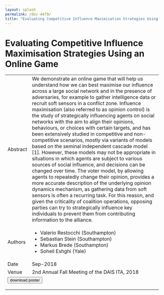 ```yaml
---
layout: splash
permalink: /doc-4479/
title: "Evaluating Competitive Influence Maximisation Strategies Using an Online Game"
---
```


# Evaluating Competitive Influence Maximisation Strategies Using an Online Game

<table>
    <tbody>
    <tr>
        <td>Abstract</td>
        <td>We demonstrate an online game that will help us understand how we can best maximise our influence across a large social network and in the presence of adversaries, for example to gather intelligence data or recruit soft sensors in a conflict zone. Influence maximisation (also referred to as opinion control) is the study of strategically influencing agents on social networks with the aim to align their opinions, behaviours, or choices with certain targets, and has been extensively studied in competitive and non-competitive scenarios, mostly via variants of models based on the seminal independent cascade model [1]. However, these models may not be appropriate in situations in which agents are subject to various sources of social influence, and decisions can be changed over time. The voter model, by allowing agents to repeatedly change their opinion, provides a more accurate description of the underlying opinion dynamics mechanism, as gathering data from soft sensors is often a recurring task. For this reason, and given the criticality of coalition operations, opposing parties can try to strategically influence key individuals to prevent them from contributing information to the alliance.</td>
    </tr>
    <tr>
        <td>Authors</td>
        <td>
            <ul>
                <li>Valerio Restocchi (Southampton)</li>
                <li>Sebastian Stein (Southampton)</li>
                <li>Markus Brede (Southampton)</li>
                <li>Soheil Eshghi (Yale)</li>
            </ul>
        </td>
    </tr>
    <tr>
        <td>Date</td>
        <td>Sep-2018</td>
    </tr>
    <tr>
        <td>Venue</td>
        <td>2nd Annual Fall Meeting of the DAIS ITA, 2018</td>
    </tr>
        <tr>
            <td colspan="2">
                <form method="get" action="https://dais-ita.org/sites/default/files/2464_poster.pdf">
                    <button type="submit">download poster</button>
                </form>
            </td>
        </tr>
    </tbody>
</table>
